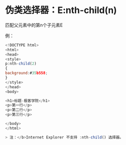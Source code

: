 # 伪类选择器：E:nth-child(n)

匹配父元素中的第n个子元素E

例：

```javascript
<!DOCTYPE html>
<html>
<head>
<style>
p:nth-child(2)
{
background:#35b558;
}
</style>
</head>
<body>

<h1>标题-极客学院</h1>
<p>第一行</p>
<p>第二行</p>
<p>第三行</p>

</body>
</html>

> 注：</b>Internet Explorer 不支持 :nth-child() 选择器。
```